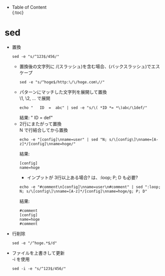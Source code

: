 - Table of Content  
{:toc}

# sed

* 置換
  ```
  sed -e "s/^123$/456/"
  ```
  * 置換後の文字列に /(スラッシュ)を含む場合、\(バックスラッシュ)でエスケープ
    ```
    sed -e "s/^hoge$/http:\/\/hoge.com\//"
    ```
  * パターンにマッチした文字列を展開して置換  
    \1, \2, ... で展開  
    ```
    echo "   ID  =  abc" | sed -e "s/\( *ID *= *\)abc/\1def/"
    ```  
    結果: "   ID  =  def"
  * 2行にまたがって置換  
    N で行結合してから置換  
    ```
    echo -e "[config]\nname=user" | sed "N; s/\[config\]\nname=[A-z]*/[config]\nname=hoge/"
    ```
    結果:
    ```
    [config]
    name=hoge
    ```
    * インプットが 3行以上ある場合? は、:loop; P; D も必要?
    ```
    echo -e "#comment\n[config]\nname=user\n#comment" | sed ":loop; N; s/\[config\]\nname=[A-z]*/[config]\nname=hoge/g; P; D"
    ```
    結果:
    ```
    #comment
    [config]
    name=hoge
    #comment
    ```
* 行削除
  ```
  sed -e "/^hoge.*$/d"
  ```
* ファイルを上書きして更新  
  -i を使用
  ```
  sed -i -e "s/^123$/456/"
  ```
